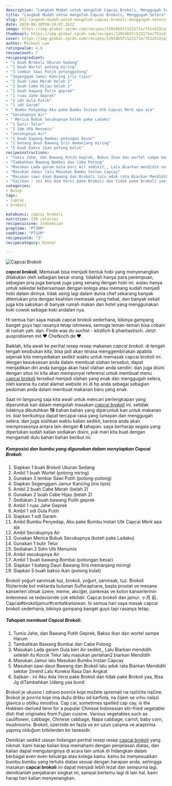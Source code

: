 ```yaml
---
description: "Langkah Mudah untuk mengolah Capcai Brokoli, Menggugah Selera"
title: "Langkah Mudah untuk mengolah Capcai Brokoli, Menggugah Selera"
slug: 812-langkah-mudah-untuk-mengolah-capcai-brokoli-menggugah-selera
date: 2020-08-30T00:19:07.262Z
image: https://img-global.cpcdn.com/recipes/1391db5fc523171e/751x532cq70/capcai-brokoli-foto-resep-utama.jpg
thumbnail: https://img-global.cpcdn.com/recipes/1391db5fc523171e/751x532cq70/capcai-brokoli-foto-resep-utama.jpg
cover: https://img-global.cpcdn.com/recipes/1391db5fc523171e/751x532cq70/capcai-brokoli-foto-resep-utama.jpg
author: Micheal Lee
ratingvalue: 4.9
reviewcount: 7
recipeingredient:
- "1 buah Brokoli Ukuran Sedang"
- "1 buah Wortel potong miring"
- "3 lembar Sawi Putih potongpotong"
- "Segenggam Jamur Kancing iris tipis"
- "2 buah Cabe Merah belah 2"
- "2 buah Cabe Hijau belah 2"
- "2 buah bawang Putih geprek"
- "1 ruas Jahe Geprek"
- "1 sdt Gula Putih"
- "1 sdt Garam"
- " Bumbu Penyedap Aku pake Bumbu Instan Utk Capcai Merk apa aja"
- "Secukupnya Air"
- " Merica Bubuk Secukupnya boleh pake Ladaku"
- "1 butir Telur"
- "2 Sdm Utk Menumis"
- "secukupnya Air"
- "1 buah bawang Bombai potongan besar"
- "1 batang Daun Bawang Iris memanjang miring"
- "5 buah bakso ikan potong bulat"
recipeinstructions:
- "Tumis Jahe, dan Bawang Putih Geprek, Bakso Ikan dan wortel sampe Harum"
- "Tambahkan Bawang Bombai dan Cabe Potong"
- "Masukan Lada garam Gula beri Air sedikit,, Lalu Biarkan mendidih setelah itu Kocok Telur lalu masukan perlahan2 biarkan Mendidih"
- "Masukan Jamur lalu Masukan Bumbu Instan Capcay"
- "Masukan sawi daun Bawang dan Brokoli lalu aduk rata Biarkan Mendidih sekitar 2menit Lalu Koreksi Rasa Dan Angkat"
- "Sajikan : ini Aku Ada Versi pake Brokoli dan tidak pake Brokoli yaa, Bisa Jg diTambahkan Udang yaa bund"
categories:
- Resep
tags:
- capcai
- brokoli

katakunci: capcai brokoli 
nutrition: 239 calories
recipecuisine: Indonesian
preptime: "PT30M"
cooktime: "PT32M"
recipeyield: "3"
recipecategory: Dinner

---
```



![Capcai Brokoli](https://img-global.cpcdn.com/recipes/1391db5fc523171e/751x532cq70/capcai-brokoli-foto-resep-utama.jpg)

<b><i>capcai brokoli</i></b>, Memasak bisa menjadi bentuk hobi yang menyenangkan dilakukan oleh sebagian besar orang. tidaklah hanya para perempuan, sebagian pria juga banyak juga yang senang dengan hobi ini. walau hanya untuk sekedar kebersamaan dengan kolega atau memang sudah menjadi hobi dalam dirinya. tidak asing lagi dalam dunia chef sekarang banyak ditemukan pria dengan keahlian memasak yang hebat, dan banyak sekali juga kita saksikan di banyak rumah makan dan hotel yang menggunakan koki cowok sebagai koki andalan nya.

Hi semua hari saya masak capcai brokoli sederhana, bikinya gampang banget guys tapi rasanya tetap istimewa, semoga teman-teman bisa cobain di rumah yah. dan. Finde was du suchst - köstlich &amp; phantastisch. Jetzt ausprobieren mit ♥ Chefkoch.de ♥.

Baiklah, kita awali ke perihal resep resep makanan <i>capcai brokoli</i>. di tengah tengah kesibukan kita, bisa jadi akan terasa menggembirakan apabila sejenak kita menyediakan sedikit waktu untuk memasak capcai brokoli ini. dengan kesuksesan anda dalam membuat olahan tersebut, dapat menjadikan diri anda bangga akan hasil olahan anda sendiri. dan juga disini dengan situs ini kita akan mempunyai referensi untuk membuat menu <u>capcai brokoli</u> tersebut menjadi olahan yang enak dan menggugah selera, oleh karena itu catat alamat website ini di hp anda sebagai sebagian pedoman anda dalam membuat makanan baru yang enak.


Saat ini langsung saja kita awali untuk mencari perlengkapan yang diperuntuk kan dalam mengolah masakan <u><i>capcai brokoli</i></u> ini. setidak tidaknya dibutuhkan <b>19</b> bahan bahan yang diperuntuk kan untuk makanan ini. biar berikutnya dapat tercapai rasa yang lumayan dan menggugah selera. dan juga sisihkan waktu kalian sedikit, karena anda akan memprosesnya antara lain dengan <b>6</b> tahapan. saya berharap segala yang diperlukan sudah kalian sediakan disini, yuk mari kita buat dengan mengamati dulu bahan bahan berikut ini.

<!--inarticleads1-->

##### Komposisi dan bumbu yang digunakan dalam menyiapkan Capcai Brokoli:

1. Siapkan 1 buah Brokoli Ukuran Sedang
1. Ambil 1 buah Wortel (potong miring)
1. Gunakan 3 lembar Sawi Putih (potong-potong)
1. Siapkan Segenggam Jamur Kancing (iris tipis)
1. Ambil 2 buah Cabe Merah (belah 2)
1. Gunakan 2 buah Cabe Hijau (belah 2)
1. Sediakan 2 buah bawang Putih geprek
1. Ambil 1 ruas Jahe Geprek
1. Ambil 1 sdt Gula Putih
1. Siapkan 1 sdt Garam
1. Ambil  Bumbu Penyedap, Aku pake Bumbu Instan Utk Capcai Merk apa aja
1. Ambil Secukupnya Air
1. Gunakan  Merica Bubuk Secukupnya (boleh pake Ladaku)
1. Gunakan 1 butir Telur
1. Sediakan 2 Sdm Utk Menumis
1. Ambil secukupnya Air
1. Ambil 1 buah bawang Bombai (potongan besar)
1. Siapkan 1 batang Daun Bawang (Iris memanjang miring)
1. Siapkan 5 buah bakso ikan (potong bulat)


Brokoli yoğurt sarımsak tuz, brokoli, yoğurt, sarımsak, tuz. Brokoli filizlerinde bol miktarda bulunan Sulforaphane, başta prostat ve mesane kanserleri olmak üzere, meme, akciğer, pankreas ve kolon kanserlerinin önlenmesi ve tedavisinde çok etkilidir. Capcai brokoli dan jamur. ヶ月 前. Capcai#brokolijamur#ceritatkwtaiwan. hi semua hari saya masak capcai brokoli sederhana, bikinya gampang banget guys tapi rasanya tetap. 

<!--inarticleads2-->

##### Tahapan membuat Capcai Brokoli:

1. Tumis Jahe, dan Bawang Putih Geprek, Bakso Ikan dan wortel sampe Harum
1. Tambahkan Bawang Bombai dan Cabe Potong
1. Masukan Lada garam Gula beri Air sedikit,, Lalu Biarkan mendidih setelah itu Kocok Telur lalu masukan perlahan2 biarkan Mendidih
1. Masukan Jamur lalu Masukan Bumbu Instan Capcay
1. Masukan sawi daun Bawang dan Brokoli lalu aduk rata Biarkan Mendidih sekitar 2menit Lalu Koreksi Rasa Dan Angkat
1. Sajikan : ini Aku Ada Versi pake Brokoli dan tidak pake Brokoli yaa, Bisa Jg diTambahkan Udang yaa bund


Brokoli je ukusno i zdravo povrće koje možete spremati na različite načine. Brokoli je povrće koje ima dužu dršku od karfiola, na čijem se vrhu nalazi glavica u obliku mnoštva. Cap cai, sometimes spelled cap cay, is the Hokkien-derived term for a popular Chinese Indonesian stir-fried vegetable dish that originates from Fujian cuisine. Various vegetables such as cauliflower, cabbage, Chinese cabbage, Napa cabbage, carrot, baby corn, mushrooms. Brokoli, üzerinde en fazla ve en uzun çalışma ve araştırma yapmış olduğum bitkilerden bir tanesidir. 

Demikian sedikit ulasan hidangan perihal resep resep <u>capcai brokoli</u> yang nikmat. kami harap kalian bisa memahami dengan penjelasan diatas, dan kalian dapat mengulanginya di acara lain untuk di hidangkan dalam berbagai even even keluarga atau kolega kamu. kamu bs menyesuaikan bumbu bumbu yang tertulis diatas sesuai dengan harapan anda, sehingga masakan <b>capcai brokoli</b> ini dapat menjadi lebih lezat dan sempurna lagi. demikianlah penjabaran singkat ini, sampai bertemu lagi di lain hal. kami harap hari kalian menyenangkan.
